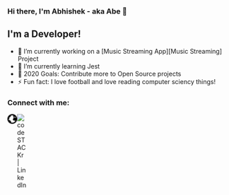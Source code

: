 ### Hi there, I'm Abhishek - aka Abe 👋

## I'm a Developer!

- 🔭 I’m currently working on a [Music Streaming App][Music Streaming] Project
- 🌱 I’m currently learning Jest
- 🥅 2020 Goals: Contribute more to Open Source projects
- ⚡ Fun fact: I love football and love reading computer sciency things!

### Connect with me:

[<img align="left" alt="My Portfolio Website" width="22px" src="https://raw.githubusercontent.com/iconic/open-iconic/master/svg/globe.svg" />][website]
[<img align="left" alt="codeSTACKr | LinkedIn" width="22px" src="https://cdn.jsdelivr.net/npm/simple-icons@v3/icons/linkedin.svg" />][linkedin]

[website]: https://abeplays.github.io
[linkedin]: https://www.linkedin.com/in/abe10/
[memestagram]: https://github.com/AbePlays/Memestagram
[nestjs]: https://github.com/AbePlays/Task-Management-NestJS
[xkcd]: https://github.com/AbePlays/xkcd
[Music Streaming App]: https://github.com/AbePlays/Music-Streaming-App
